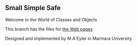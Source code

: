 ## Small Simple Safe

Welcome to the World of Classes and Objects

This branch has the files for [the Web pages](http://maeyler.github.io/SmallSimpleSafe/) 

Designed and implemented by M A Eyler in Marmara University
